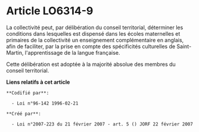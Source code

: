 # Article LO6314-9

La collectivité peut, par délibération du conseil territorial, déterminer les conditions dans lesquelles est dispensé dans
les écoles maternelles et primaires de la collectivité un enseignement complémentaire en anglais, afin de faciliter, par la
prise en compte des spécificités culturelles de Saint-Martin, l'apprentissage de la langue française.

Cette délibération est adoptée à la majorité absolue des membres du conseil territorial.

**Liens relatifs à cet article**

	**Codifié par**:

	  - Loi n°96-142 1996-02-21

	**Créé par**:

	  - Loi n°2007-223 du 21 février 2007 - art. 5 () JORF 22 février 2007
